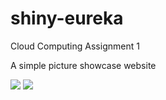 # shiny-eureka
Cloud Computing Assignment 1

A simple picture showcase website

![](http://owatmapyv.bkt.gdipper.com/Home%20Photo%20Library.png)
![](http://owatmapyv.bkt.gdipper.com/Home%20Photo%20Library%20amplify.png)

